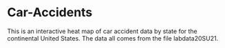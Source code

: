 # Car-Accidents
This is an interactive heat map of car accident data by state for the continental United States. The data all comes from the file labdata20SU21.

